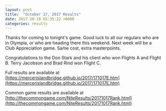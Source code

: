 ```yaml
---
layout: post
title:  "October 17, 2017 Results"
date: 2017-10-18 05:35:22 +0000
categories: results
---
```

Thanks for coming to tonight's game. Good luck to all our regulars who are in Olympia, or who are heading there this weekend. Next week will be a Club Appreciation game. Same cost, extra masterpoints.

Congratulations to the Don Stark and his client who won Flights A and Flight B. Terry Jacobson and Brad Rind won Flight C.


Full results are available at [https://mercerislandbridge.github.io/2017/171017E.htm](https://mercerislandbridge.github.io/2017/171017E.htm)

Common game results are available at [http://thecommongame.com/NiteResults/20171017Rank.html](http://thecommongame.com/NiteResults/20171017Rank.html)
